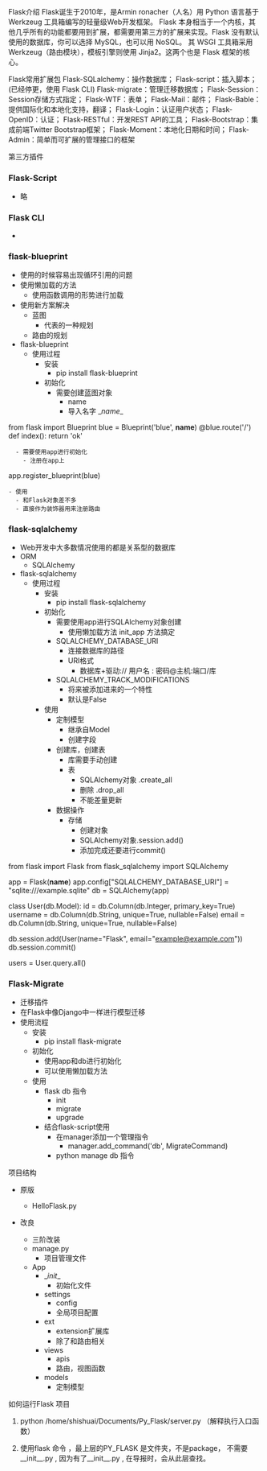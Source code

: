Flask介绍
Flask诞生于2010年，是Armin ronacher（人名）用 Python 语言基于 Werkzeug 工具箱编写的轻量级Web开发框架。
Flask 本身相当于一个内核，其他几乎所有的功能都要用到扩展，都需要用第三方的扩展来实现。Flask 没有默认使用的数据库，你可以选择 MySQL，也可以用 NoSQL。
其 WSGI 工具箱采用 Werkzeug（路由模块），模板引擎则使用 Jinja2。这两个也是 Flask 框架的核心。

Flask常用扩展包
Flask-SQLalchemy：操作数据库；
Flask-script：插入脚本； (已经停更，使用 Flask CLI)
Flask-migrate：管理迁移数据库；
Flask-Session：Session存储方式指定；
Flask-WTF：表单；
Flask-Mail：邮件；
Flask-Bable：提供国际化和本地化支持，翻译；
Flask-Login：认证用户状态；
Flask-OpenID：认证；
Flask-RESTful：开发REST API的工具；
Flask-Bootstrap：集成前端Twitter Bootstrap框架；
Flask-Moment：本地化日期和时间；
Flask-Admin：简单而可扩展的管理接口的框架

第三方插件

### Flask-Script
+ 略

### Flask CLI
+ 



### flask-blueprint

- 使用的时候容易出现循环引用的问题
- 使用懒加载的方法
  - 使用函数调用的形势进行加载
- 使用新方案解决
  - 蓝图
    - 代表的一种规划
  - 路由的规划
- flask-blueprint
  - 使用过程
    - 安装
      - pip install flask-blueprint
    - 初始化
      - 需要创建蓝图对象
        - name
        - 导入名字 \__name__

from flask import Blueprint
blue = Blueprint('blue', __name__)
@blue.route('/')
def index():
return 'ok'

      - 需要使用app进行初始化
        - 注册在app上
app.register_blueprint(blue)

    - 使用
      - 和Flask对象差不多
      - 直接作为装饰器用来注册路由


### flask-sqlalchemy

- Web开发中大多数情况使用的都是关系型的数据库
- ORM
  - SQLAlchemy
- flask-sqlalchemy
  - 使用过程
    - 安装
      - pip install flask-sqlalchemy
    - 初始化
      - 需要使用app进行SQLAlchemy对象创建
        - 使用懒加载方法   init_app 方法搞定
      - SQLALCHEMY_DATABASE_URI
        - 连接数据库的路径 
        - URI格式
          - 数据库+驱动:// 用户名 : 密码@主机:端口/库
      - SQLALCHEMY_TRACK_MODIFICATIONS 
        - 将来被添加进来的一个特性
        - 默认是False
    - 使用
      - 定制模型
        - 继承自Model
        - 创建字段 
      - 创建库，创建表
        - 库需要手动创建
        - 表
          - SQLAlchemy对象  .create_all
          - 删除  .drop_all
          - 不能差量更新
      - 数据操作
        - 存储
          - 创建对象
          - SQLAlchemy对象.session.add()
          - 添加完成还要进行commit()

from flask import Flask
from flask_sqlalchemy import SQLAlchemy

app = Flask(__name__)
app.config["SQLALCHEMY_DATABASE_URI"] = "sqlite:///example.sqlite"
db = SQLAlchemy(app)


class User(db.Model):
    id = db.Column(db.Integer, primary_key=True)
    username = db.Column(db.String, unique=True, nullable=False)
    email = db.Column(db.String, unique=True, nullable=False)


db.session.add(User(name="Flask", email="example@example.com"))
db.session.commit()

users = User.query.all()

### Flask-Migrate
- 迁移插件
- 在Flask中像Django中一样进行模型迁移
- 使用流程
  - 安装
    - pip install flask-migrate
  - 初始化
    - 使用app和db进行初始化
    - 可以使用懒加载方法
  - 使用
    - flask db  指令
      - init
      - migrate
      - upgrade
    - 结合flask-script使用
      - 在manager添加一个管理指令
        - manager.add_command('db', MigrateCommand)
      - python manage db 指令


项目结构

- 原版
  - HelloFlask.py

- 改良
  - 三阶改装
  - manage.py 
    - 项目管理文件
  - App
    - \__init__
      - 初始化文件
    - settings
      - config
      - 全局项目配置
    - ext
      - extension扩展库
      - 除了和路由相关
    - views
      - apis
      - 路由，视图函数
    - models
      - 定制模型

如何运行Flask 项目
1. python /home/shishuai/Documents/Py_Flask/server.py       （解释执行入口函数）


2. 使用flask 命令 ，最上层的PY_FLASK 是文件夹，不是package， 不需要__init__.py , 因为有了__init__.py , 在导报时，会从此层查找。